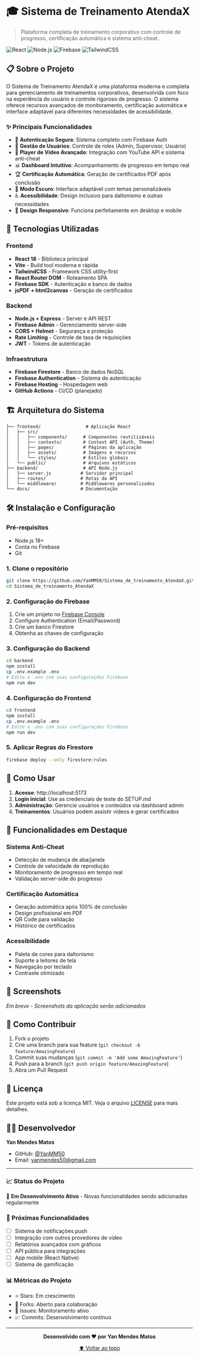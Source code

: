 # 🎓 Sistema de Treinamento AtendaX

> Plataforma completa de treinamento corporativo com controle de progresso, certificação automática e sistema anti-cheat.

![React](https://img.shields.io/badge/React-18.2.0-blue?logo=react)
![Node.js](https://img.shields.io/badge/Node.js-18+-green?logo=node.js)
![Firebase](https://img.shields.io/badge/Firebase-9.17.0-orange?logo=firebase)
![TailwindCSS](https://img.shields.io/badge/TailwindCSS-3.2.6-blue?logo=tailwindcss)

## 📋 Sobre o Projeto

O Sistema de Treinamento AtendaX é uma plataforma moderna e completa para gerenciamento de treinamentos corporativos, desenvolvida com foco na experiência do usuário e controle rigoroso de progresso. O sistema oferece recursos avançados de monitoramento, certificação automática e interface adaptável para diferentes necessidades de acessibilidade.

### ✨ Principais Funcionalidades

- 🔐 **Autenticação Segura**: Sistema completo com Firebase Auth
- 👥 **Gestão de Usuários**: Controle de roles (Admin, Supervisor, Usuário)
- 🎥 **Player de Vídeo Avançado**: Integração com YouTube API e sistema anti-cheat
- 📊 **Dashboard Intuitivo**: Acompanhamento de progresso em tempo real
- 🏆 **Certificação Automática**: Geração de certificados PDF após conclusão
- 🌙 **Modo Escuro**: Interface adaptável com temas personalizáveis
- ♿ **Acessibilidade**: Design inclusivo para daltonismo e outras necessidades
- 📱 **Design Responsivo**: Funciona perfeitamente em desktop e mobile

## 🚀 Tecnologias Utilizadas

### Frontend
- **React 18** - Biblioteca principal
- **Vite** - Build tool moderna e rápida
- **TailwindCSS** - Framework CSS utility-first
- **React Router DOM** - Roteamento SPA
- **Firebase SDK** - Autenticação e banco de dados
- **jsPDF + html2canvas** - Geração de certificados

### Backend
- **Node.js + Express** - Server e API REST
- **Firebase Admin** - Gerenciamento server-side
- **CORS + Helmet** - Segurança e proteção
- **Rate Limiting** - Controle de taxa de requisições
- **JWT** - Tokens de autenticação

### Infraestrutura
- **Firebase Firestore** - Banco de dados NoSQL
- **Firebase Authentication** - Sistema de autenticação
- **Firebase Hosting** - Hospedagem web
- **GitHub Actions** - CI/CD (planejado)

## 🏗️ Arquitetura do Sistema

```
├── frontend/                 # Aplicação React
│   ├── src/
│   │   ├── components/      # Componentes reutilizáveis
│   │   ├── contexts/        # Context API (Auth, Theme)
│   │   ├── pages/           # Páginas da aplicação
│   │   ├── assets/          # Imagens e recursos
│   │   └── styles/          # Estilos globais
│   └── public/              # Arquivos estáticos
├── backend/                 # API Node.js
│   ├── server.js           # Servidor principal
│   ├── routes/             # Rotas da API
│   └── middleware/         # Middlewares personalizados
└── docs/                   # Documentação
```

## 🛠️ Instalação e Configuração

### Pré-requisitos
- Node.js 18+
- Conta no Firebase
- Git

### 1. Clone o repositório
```bash
git clone https://github.com/YanMM50/Sistema_de_treinamento_AtendaX.git
cd Sistema_de_treinamento_AtendaX
```

### 2. Configuração do Firebase
1. Crie um projeto no [Firebase Console](https://console.firebase.google.com/)
2. Configure Authentication (Email/Password)
3. Crie um banco Firestore
4. Obtenha as chaves de configuração

### 3. Configuração do Backend
```bash
cd backend
npm install
cp .env.example .env
# Edite o .env com suas configurações Firebase
npm run dev
```

### 4. Configuração do Frontend
```bash
cd frontend
npm install
cp .env.example .env
# Edite o .env com suas configurações Firebase
npm run dev
```

### 5. Aplicar Regras do Firestore
```bash
firebase deploy --only firestore:rules
```

## 🚀 Como Usar

1. **Acesse**: http://localhost:5173
2. **Login inicial**: Use as credenciais de teste do SETUP.md
3. **Administração**: Gerencie usuários e conteúdos via dashboard admin
4. **Treinamentos**: Usuários podem assistir vídeos e gerar certificados

## 🎨 Funcionalidades em Destaque

### Sistema Anti-Cheat
- Detecção de mudança de aba/janela
- Controle de velocidade de reprodução
- Monitoramento de progresso em tempo real
- Validação server-side do progresso

### Certificação Automática
- Geração automática após 100% de conclusão
- Design profissional em PDF
- QR Code para validação
- Histórico de certificados

### Acessibilidade
- Paleta de cores para daltonismo
- Suporte a leitores de tela
- Navegação por teclado
- Contraste otimizado

## 📱 Screenshots

*Em breve - Screenshots da aplicação serão adicionados*

## 🤝 Como Contribuir

1. Fork o projeto
2. Crie uma branch para sua feature (`git checkout -b feature/AmazingFeature`)
3. Commit suas mudanças (`git commit -m 'Add some AmazingFeature'`)
4. Push para a branch (`git push origin feature/AmazingFeature`)
5. Abra um Pull Request

## 📄 Licença

Este projeto está sob a licença MIT. Veja o arquivo [LICENSE](LICENSE) para mais detalhes.

## 👨‍💻 Desenvolvedor

**Yan Mendes Matos**
- GitHub: [@YanMM50](https://github.com/YanMM50)
- Email: yanmendes50@gmail.com

---

### 📈 Status do Projeto

🚧 **Em Desenvolvimento Ativo** - Novas funcionalidades sendo adicionadas regularmente

### 🔮 Próximas Funcionalidades

- [ ] Sistema de notificações push
- [ ] Integração com outros provedores de vídeo
- [ ] Relatórios avançados com gráficos
- [ ] API pública para integrações
- [ ] App mobile (React Native)
- [ ] Sistema de gamificação

### 📊 Métricas do Projeto

- ⭐ Stars: Em crescimento
- 🍴 Forks: Aberto para colaboração
- 🐛 Issues: Monitoramento ativo
- 📈 Commits: Desenvolvimento contínuo

---

<div align="center">

**Desenvolvido com ❤️ por Yan Mendes Matos**

[⬆ Voltar ao topo](#-sistema-de-treinamento-atendax)

</div>